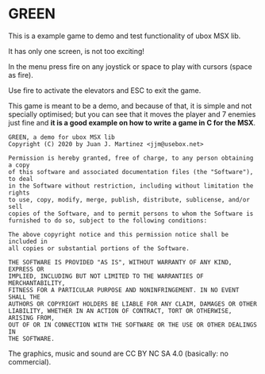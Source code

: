 # GREEN

This is a example game to demo and test functionality of ubox MSX lib.

It has only one screen, is not too exciting!

In the menu press fire on any joystick or space to play with cursors (space as
fire).

Use fire to activate the elevators and ESC to exit the game.

This game is meant to be a demo, and because of that, it is simple and not
specially optimised; but you can see that it moves the player and 7 enemies
just fine and **it is a good example on how to write a game in C for the MSX**.

    GREEN, a demo for ubox MSX lib
    Copyright (C) 2020 by Juan J. Martinez <jjm@usebox.net>

    Permission is hereby granted, free of charge, to any person obtaining a copy
    of this software and associated documentation files (the "Software"), to deal
    in the Software without restriction, including without limitation the rights
    to use, copy, modify, merge, publish, distribute, sublicense, and/or sell
    copies of the Software, and to permit persons to whom the Software is
    furnished to do so, subject to the following conditions:

    The above copyright notice and this permission notice shall be included in
    all copies or substantial portions of the Software.

    THE SOFTWARE IS PROVIDED "AS IS", WITHOUT WARRANTY OF ANY KIND, EXPRESS OR
    IMPLIED, INCLUDING BUT NOT LIMITED TO THE WARRANTIES OF MERCHANTABILITY,
    FITNESS FOR A PARTICULAR PURPOSE AND NONINFRINGEMENT. IN NO EVENT SHALL THE
    AUTHORS OR COPYRIGHT HOLDERS BE LIABLE FOR ANY CLAIM, DAMAGES OR OTHER
    LIABILITY, WHETHER IN AN ACTION OF CONTRACT, TORT OR OTHERWISE, ARISING FROM,
    OUT OF OR IN CONNECTION WITH THE SOFTWARE OR THE USE OR OTHER DEALINGS IN
    THE SOFTWARE.

The graphics, music and sound are CC BY NC SA 4.0 (basically: no commercial).

